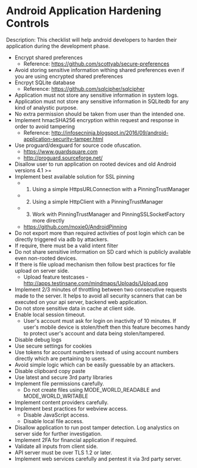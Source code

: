 # Android Application Hardening Controls
Description: This checklist will help android developers to harden their application during the development phase.

  - Encrypt shared preferences
    - Reference: https://github.com/scottyab/secure-preferences
  - Avoid storing sensitive information withing shared preferences even if you are using encrypted shared preferences
  - Encrpyt SQLite database
    - Reference: https://github.com/sqlcipher/sqlcipher
  - Application must not store any sensitive information in system logs.
  - Application must not store any sensitive information in SQLitedb for any kind of analystic purpose.
  - No extra permission should be taken from user than the intended one.
  - Implement hmacSHA256 encryption within request and response in order to avoid tampering 
    - Reference: http://infosecninja.blogspot.in/2016/09/android-application-security-tamper.html
  - Use proguard/dexguard for source code ofuscation.
    -  https://www.guardsquare.com
    - http://proguard.sourceforge.net/
  - Disallow user to run application on rooted devices and old Android versions 4.1 >=
  - Implement best available solution for SSL pinning
    - 1. Using a simple HttpsURLConnection with a PinningTrustManager
    - 2. Using a simple HttpClient with a PinningTrustManager
    - 3. Work with PinningTrustManager and PinningSSLSocketFactory more directly
    - https://github.com/moxie0/AndroidPinning
  - Do not export more than required activities of post login which can be directly triggered via adb by attackers.
  - If require, there must be a valid intent filter
  - Do not share sensitive information on SD card which is publicly available even non-rooted devices.
  - If there is file upload mechanism then follow best practices for file upload on server side.
    - Upload feature testcases - http://apps.testinsane.com/mindmaps/Uploads/Upload.png
  - Implement 2/3 minutes of throttling between two consecutive requests made to the server. It helps to avoid all security scanners that can be executed on your api server, backend web application.
  - Do not store sensitive data in cache at client side.
  - Enable local session timeout.
    - User's account must ask for login on inactivity of 10 minutes. If user's mobile device is stolen/theft then this feature becomes handy to protect user's account and data being stolen/tampered.
  - Disable debug logs
  - Use secure settings for cookies
  - Use tokens for account numbers instead of using account numbers directly which are pertaining to users.
  - Avoid simple logic which can be easily guessable by an attackers.
  - Disable clipboard copy paste
  - Use latest and secure 3rd party libraries
  - Implement file permissions carefully.
    - Do not create files using MODE_WORLD_READABLE and MODE_WORLD_WRITABLE
  - Implement content providers carefully.
  - Implement best practices for webview access.
    - Disable JavaScript access.
    - Disable local file access.
  - Disallow application to run post tamper detection. Log analystics on server side for further investigation.
  - Implement 2FA for financial application if required.
  - Validate all inputs from client side.
  - API server must be over TLS 1.2 or later.
  - Implement web services carefully and pentest it via 3rd party server.

